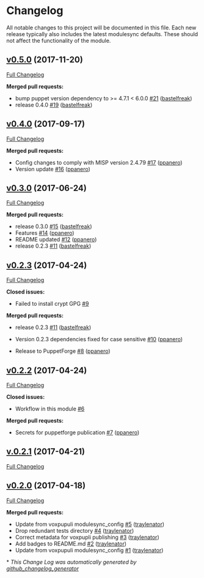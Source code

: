 # Changelog

All notable changes to this project will be documented in this file.
Each new release typically also includes the latest modulesync defaults.
These should not affect the functionality of the module.

## [v0.5.0](https://github.com/voxpupuli/puppet-misp/tree/v0.5.0) (2017-11-20)

[Full Changelog](https://github.com/voxpupuli/puppet-misp/compare/v0.4.0...v0.5.0)

**Merged pull requests:**

- bump puppet version dependency to \>= 4.7.1 \< 6.0.0 [\#21](https://github.com/voxpupuli/puppet-misp/pull/21) ([bastelfreak](https://github.com/bastelfreak))
- release 0.4.0 [\#19](https://github.com/voxpupuli/puppet-misp/pull/19) ([bastelfreak](https://github.com/bastelfreak))

## [v0.4.0](https://github.com/voxpupuli/puppet-misp/tree/v0.4.0) (2017-09-17)

[Full Changelog](https://github.com/voxpupuli/puppet-misp/compare/v0.3.0...v0.4.0)

**Merged pull requests:**

- Config changes to comply with MISP version 2.4.79  [\#17](https://github.com/voxpupuli/puppet-misp/pull/17) ([ppanero](https://github.com/ppanero))
- Version update [\#16](https://github.com/voxpupuli/puppet-misp/pull/16) ([ppanero](https://github.com/ppanero))


## [v0.3.0](https://github.com/voxpupuli/puppet-misp/tree/v0.3.0) (2017-06-24)

[Full Changelog](https://github.com/voxpupuli/puppet-misp/compare/v0.2.3...v0.3.0)

**Merged pull requests:**

- release 0.3.0 [\#15](https://github.com/voxpupuli/puppet-misp/pull/15) ([bastelfreak](https://github.com/bastelfreak))
- Features [\#14](https://github.com/voxpupuli/puppet-misp/pull/14) ([ppanero](https://github.com/ppanero))
- README updated [\#12](https://github.com/voxpupuli/puppet-misp/pull/12) ([ppanero](https://github.com/ppanero))
- release 0.2.3 [\#11](https://github.com/voxpupuli/puppet-misp/pull/11) ([bastelfreak](https://github.com/bastelfreak))


## [v0.2.3](https://github.com/voxpupuli/puppet-misp/tree/v0.2.3) (2017-04-24)

[Full Changelog](https://github.com/voxpupuli/puppet-misp/compare/v0.2.2...v0.2.3)

**Closed issues:**

- Failed to install crypt GPG [\#9](https://github.com/voxpupuli/puppet-misp/issues/9)

**Merged pull requests:**

- release 0.2.3 [\#11](https://github.com/voxpupuli/puppet-misp/pull/11) ([bastelfreak](https://github.com/bastelfreak))

- Version 0.2.3 dependencies fixed for case sensitive [\#10](https://github.com/voxpupuli/puppet-misp/pull/10) ([ppanero](https://github.com/ppanero))
- Release to PuppetForge [\#8](https://github.com/voxpupuli/puppet-misp/pull/8) ([ppanero](https://github.com/ppanero))

## [v0.2.2](https://github.com/voxpupuli/puppet-misp/tree/v0.2.2) (2017-04-24)

[Full Changelog](https://github.com/voxpupuli/puppet-misp/compare/v.0.2.1...v0.2.2)

**Closed issues:**

- Workflow in this module [\#6](https://github.com/voxpupuli/puppet-misp/issues/6)

**Merged pull requests:**

- Secrets for puppetforge publication [\#7](https://github.com/voxpupuli/puppet-misp/pull/7) ([ppanero](https://github.com/ppanero))

## [v.0.2.1](https://github.com/voxpupuli/puppet-misp/tree/v.0.2.1) (2017-04-21)

[Full Changelog](https://github.com/voxpupuli/puppet-misp/compare/v0.2.0...v.0.2.1)

## [v0.2.0](https://github.com/voxpupuli/puppet-misp/tree/v0.2.0) (2017-04-18)

[Full Changelog](https://github.com/voxpupuli/puppet-misp/compare/04d440d191d67d29d72ab672e41e8a3dea54eb74...v0.2.0)

**Merged pull requests:**

- Update from voxpupuli modulesync\_config [\#5](https://github.com/voxpupuli/puppet-misp/pull/5) ([traylenator](https://github.com/traylenator))
- Drop redundant tests directory [\#4](https://github.com/voxpupuli/puppet-misp/pull/4) ([traylenator](https://github.com/traylenator))
- Correct metadata for voxpupli publishing [\#3](https://github.com/voxpupuli/puppet-misp/pull/3) ([traylenator](https://github.com/traylenator))
- Add badges to README.md [\#2](https://github.com/voxpupuli/puppet-misp/pull/2) ([traylenator](https://github.com/traylenator))
- Update from voxpupuli modulesync\_config [\#1](https://github.com/voxpupuli/puppet-misp/pull/1) ([traylenator](https://github.com/traylenator))



\* *This Change Log was automatically generated by [github_changelog_generator](https://github.com/skywinder/Github-Changelog-Generator)*